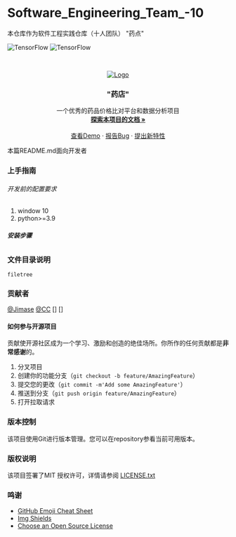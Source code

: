 # Software_Engineering_Team_-10
本仓库作为软件工程实践仓库（十人团队） "药点"

![TensorFlow](https://img.shields.io/badge/language-python-brightgreen)
![TensorFlow](https://img.shields.io/badge/TensorFlow-V2.0-brightgreen)

<br />
<p align="center">
  <a href="https://github.com/Jimase/Software_Engineering_Team_10/">
    <img src="./cards_images/Logo_Pig.png" alt="Logo" >
  </a>
  <h3 align="center">"药店"</h3>
  <p align="center">
    一个优秀的药品价格比对平台和数据分析项目
    <br />
    <a href="https://github.com/Jimase/Software_Engineering_Team_10"><strong>探索本项目的文档 »</strong></a>
    <br />
    <br />
    <a href="https://github.com/Jimase/Software_Engineering_Team_10">查看Demo</a>
    ·
    <a href="https://github.com/Jimase/Software_Engineering_Team_10">报告Bug</a>
    ·
    <a href="https://github.com/Jimase/Software_Engineering_Team_10/issues">提出新特性</a>
  </p>
</p>

 本篇README.md面向开发者
 ### 上手指南

###### 开发前的配置要求
1. window 10 
2. python>=3.9
###### **安装步骤**

### 文件目录说明
```
filetree 
```

### 贡献者
[@Jimase](https://github.com/Jimase)
[@CC](https://github.com/min200101)
[]
[]

#### 如何参与开源项目
贡献使开源社区成为一个学习、激励和创造的绝佳场所。你所作的任何贡献都是**非常感谢**的。
1. 分叉项目
2. 创建你的功能分支（`git checkout -b feature/AmazingFeature`）
3. 提交您的更改（`git commit -m'Add some AmazingFeature'`）
4. 推送到分支（`git push origin feature/AmazingFeature`）
5. 打开拉取请求

### 版本控制
该项目使用Git进行版本管理。您可以在repository参看当前可用版本。

### 版权说明
该项目签署了MIT 授权许可，详情请参阅 [LICENSE.txt](https://github.com/shaojintian/Best_README_template/blob/master/LICENSE.txt)

### 鸣谢
- [GitHub Emoji Cheat Sheet](https://www.webpagefx.com/tools/emoji-cheat-sheet)
- [Img Shields](https://shields.io)
- [Choose an Open Source License](https://choosealicense.com)